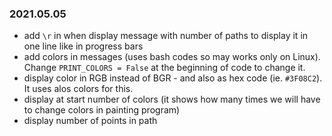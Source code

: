 ### 2021.05.05

- add `\r` in when display message with number of paths to display it in one line like in progress bars
- add colors in messages (uses bash codes so may works only on Linux). Change `PRINT_COLORS = False` at the beginning of code to change it.
- display color in RGB instead of BGR - and also as hex code (ie. `#3F08C2`). It uses alos colors for this.
- display at start number of colors (it shows how many times we will have to change colors in painting program)
- display number of points in path



